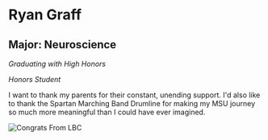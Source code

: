 # Ryan Graff

## Major: Neuroscience

*Graduating with High Honors*

*Honors Student*


I want to thank my parents for their constant, unending support. I'd also like to thank the Spartan Marching Band Drumline for making my MSU journey so much more meaningful than I could have ever imagined. 


<img class="markdownImage" src="./markdownAssetPath/Congrats-from-LBC.png" alt="Congrats From LBC"/>


<img class="markdownImage" src="./markdownAssetPath/rg-graff-australia-LB492.png" alt=""/>

<img class="markdownImage" src="./markdownAssetPath/rg-australia.png" alt=""/>

<img class="markdownImage" src="./markdownAssetPath/rg-graff-australia.png" alt=""/>